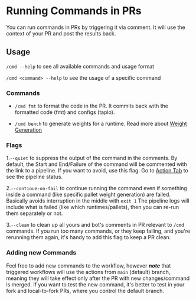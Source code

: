 # Running Commands in PRs

You can run commands in PRs by triggering it via comment. It will use the context of your PR and post the results back.

## Usage

`/cmd --help` to see all available commands and usage format

`/cmd <command> --help` to see the usage of a specific command


### Commands

- `/cmd fmt` to format the code in the PR. It commits back with the formatted code (fmt) and configs (taplo).

- `/cmd bench` to generate weights for a runtime. Read more about [Weight Generation](weight-generation.md)

### Flags

1.`--quiet` to suppress the output of the command in the comments.
By default, the Start and End/Failure of the command will be commented with the link to a pipeline.
If you want to avoid, use this flag. Go to [Action Tab](https://github.com/paritytech/polkadot-sdk/actions/workflows/cmd.yml) to see the pipeline status.

2.`--continue-on-fail` to continue running the command even if something inside a command (like specific pallet weight generation) are failed.
Basically avoids interruption in the middle with `exit 1`
The pipeline logs will include what is failed (like which runtimes/pallets), then you can re-run them separately or not.

3.`--clean` to clean up all yours and bot's comments in PR relevant to `/cmd` commands. If you run too many commands, or they keep failing, and you're rerunning them again, it's handy to add this flag to keep a PR clean.

### Adding new Commands
Feel free to add new commands to the workflow, however **_note_** that triggered workflows will use the actions from `main` (default) branch, meaning they will take effect only after the PR with new changes/command is merged.
If you want to test the new command, it's better to test in your fork and local-to-fork PRs, where you control the default branch.
